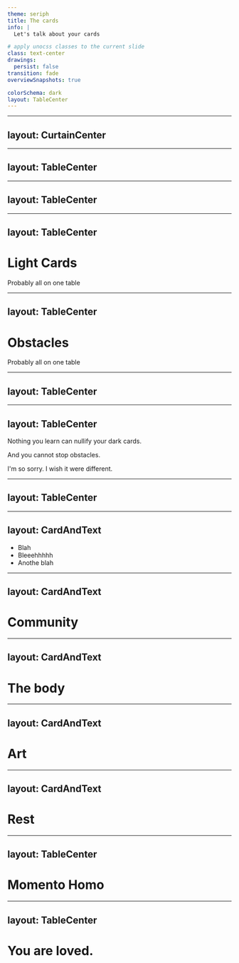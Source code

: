 ```yaml
---
theme: seriph
title: The cards
info: |
  Let's talk about your cards

# apply unocss classes to the current slide
class: text-center
drawings:
  persist: false
transition: fade
overviewSnapshots: true

colorSchema: dark
layout: TableCenter
---
```


<Cards />

<!-- I want to tell you a story -->

---
layout: CurtainCenter
---

<Card :animated="true" />

<!-- This is the story of you (flip card) and of me and of what it means to be alive and doing your best -->


---
layout: TableCenter
---

<FlowingCards />

<!-- You get delt cards -->
---
layout: TableCenter
---

<ThreeUp>
  <CardFront title="Chronic Depression" kind="dark" imageUrl="/dark-perfectionism.svg" :animated="false" />
  <v-click>
    <CardFront title="Perfectionism" kind="dark" imageUrl="/dark-depression.svg" :animated="false" />
  </v-click>
  <v-click>
    <CardFront title="Nuerodiversity" kind="dark" imageUrl="/dark-nuerodiversity.svg" :animated="false" />
  </v-click>
</ThreeUp>

---
layout: TableCenter
---

# Light Cards

Probably all on one table


---
layout: TableCenter
---

# Obstacles

Probably all on one table



---
layout: TableCenter
---

<TheComputer />

---
layout: TableCenter
---

<p>Nothing you learn can <span class="cancel-wish">nullify</span> your dark cards.</p>

<p>And you <span class="cancel-wish">cannot stop</span> obstacles.</p>

<v-click>
<p class="im-sorry">I'm so sorry. I wish it were different.</p>
</v-click>

---
layout: TableCenter
---

<FiveCards />

<!---
With that said, I want to tell you about some of the light cards that I've learned, that help me.
-->


---
layout: CardAndText
---

<template v-slot:card>
  <CardFront title="Nature" imageUrl="/nature.svg" />
</template>

- Blah
- Bleeehhhhh
- Anothe blah

---
layout: CardAndText
---

<template v-slot:card>
  <CardFront title="Community" imageUrl="/community.svg" rotationAngle="3" />
</template>

# Community

---
layout: CardAndText
---

<template v-slot:card>
  <CardFront title="Vitality" imageUrl="/vitality.svg" rotationAngle="-4" />
</template>

# The body

---
layout: CardAndText
---

<template v-slot:card>
  <CardFront title="Art" imageUrl="/art.svg" rotationAngle="7" />
</template>

# Art

---
layout: CardAndText
---

<template v-slot:card>
  <CardFront title="Rest" imageUrl="/rest.svg" />
</template>

# Rest

---
layout: TableCenter
---

<h1 class="warning">
Momento Homo
</h1>

---
layout: TableCenter
---

<h1 class="loved">You are loved.</h1>

<Nametag />



